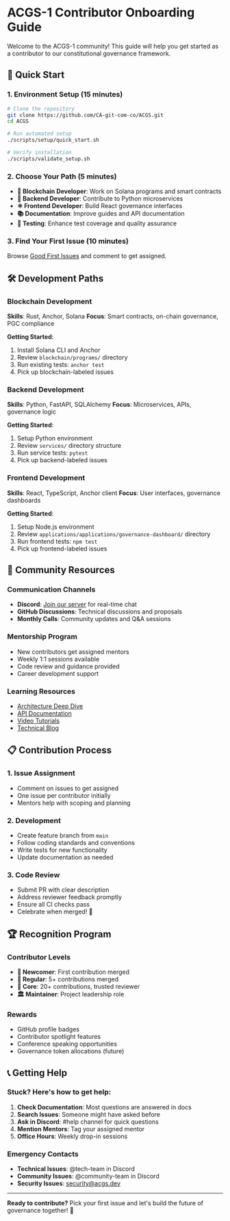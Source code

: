 # ACGS-1 Contributor Onboarding Guide

Welcome to the ACGS-1 community! This guide will help you get started as a contributor to our constitutional governance framework.

## 🎯 Quick Start

### 1. Environment Setup (15 minutes)
```bash
# Clone the repository
git clone https://github.com/CA-git-com-co/ACGS.git
cd ACGS

# Run automated setup
./scripts/setup/quick_start.sh

# Verify installation
./scripts/validate_setup.sh
```

### 2. Choose Your Path (5 minutes)
- **🔗 Blockchain Developer**: Work on Solana programs and smart contracts
- **🐍 Backend Developer**: Contribute to Python microservices
- **⚛️ Frontend Developer**: Build React governance interfaces
- **📚 Documentation**: Improve guides and API documentation
- **🧪 Testing**: Enhance test coverage and quality assurance

### 3. Find Your First Issue (10 minutes)
Browse [Good First Issues](https://github.com/CA-git-com-co/ACGS/labels/good%20first%20issue) and comment to get assigned.

## 🛠️ Development Paths

### Blockchain Development
**Skills**: Rust, Anchor, Solana
**Focus**: Smart contracts, on-chain governance, PGC compliance

**Getting Started**:
1. Install Solana CLI and Anchor
2. Review `blockchain/programs/` directory
3. Run existing tests: `anchor test`
4. Pick up blockchain-labeled issues

### Backend Development
**Skills**: Python, FastAPI, SQLAlchemy
**Focus**: Microservices, APIs, governance logic

**Getting Started**:
1. Setup Python environment
2. Review `services/` directory structure
3. Run service tests: `pytest`
4. Pick up backend-labeled issues

### Frontend Development
**Skills**: React, TypeScript, Anchor client
**Focus**: User interfaces, governance dashboards

**Getting Started**:
1. Setup Node.js environment
2. Review `applications/applications/governance-dashboard/` directory
3. Run frontend tests: `npm test`
4. Pick up frontend-labeled issues

## 🤝 Community Resources

### Communication Channels
- **Discord**: [Join our server](https://discord.gg/acgs) for real-time chat
- **GitHub Discussions**: Technical discussions and proposals
- **Monthly Calls**: Community updates and Q&A sessions

### Mentorship Program
- New contributors get assigned mentors
- Weekly 1:1 sessions available
- Code review and guidance provided
- Career development support

### Learning Resources
- [Architecture Deep Dive](./architecture/)
- [API Documentation](./api/)
- [Video Tutorials](https://youtube.com/acgs-tutorials)
- [Technical Blog](https://blog.acgs.dev)

## 📋 Contribution Process

### 1. Issue Assignment
- Comment on issues to get assigned
- One issue per contributor initially
- Mentors help with scoping and planning

### 2. Development
- Create feature branch from `main`
- Follow coding standards and conventions
- Write tests for new functionality
- Update documentation as needed

### 3. Code Review
- Submit PR with clear description
- Address reviewer feedback promptly
- Ensure all CI checks pass
- Celebrate when merged! 🎉

## 🏆 Recognition Program

### Contributor Levels
- **🌱 Newcomer**: First contribution merged
- **🌿 Regular**: 5+ contributions merged
- **🌳 Core**: 20+ contributions, trusted reviewer
- **🏛️ Maintainer**: Project leadership role

### Rewards
- GitHub profile badges
- Contributor spotlight features
- Conference speaking opportunities
- Governance token allocations (future)

## 📞 Getting Help

### Stuck? Here's how to get help:
1. **Check Documentation**: Most questions are answered in docs
2. **Search Issues**: Someone might have asked before
3. **Ask in Discord**: #help channel for quick questions
4. **Mention Mentors**: Tag your assigned mentor
5. **Office Hours**: Weekly drop-in sessions

### Emergency Contacts
- **Technical Issues**: @tech-team in Discord
- **Community Issues**: @community-team in Discord
- **Security Issues**: security@acgs.dev

---

**Ready to contribute?** Pick your first issue and let's build the future of governance together! 🚀
